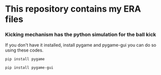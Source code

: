 # This repository contains my ERA files

### Kicking mechanism has the python simulation for the ball kick

If you don't have it installed, install pygame and pygame-gui you can do so using these codes.

<code>pip install pygame </code>

<code>pip install pygame-gui </code>
